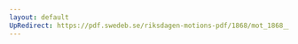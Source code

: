 ```yaml
---
layout: default
UpRedirect: https://pdf.swedeb.se/riksdagen-motions-pdf/1868/mot_1868__ak__00050.pdf
---
```

